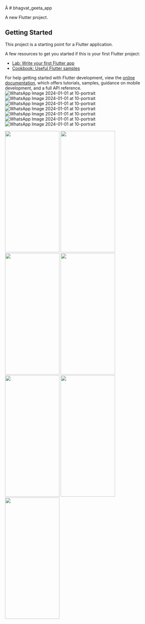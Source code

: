 Â  # bhagvat_geeta_app

A new Flutter project.

## Getting Started

This project is a starting point for a Flutter application.

A few resources to get you started if this is your first Flutter project:

- [Lab: Write your first Flutter app](https://docs.flutter.dev/get-started/codelab)
- [Cookbook: Useful Flutter samples](https://docs.flutter.dev/cookbook)

For help getting started with Flutter development, view the
[online documentation](https://docs.flutter.dev/), which offers tutorials,
samples, guidance on mobile development, and a full API reference.
![WhatsApp Image 2024-01-01 at 10-portrait](https://github.com/vkachhadiya25/bhagvat_geeta_app/assets/131163362/3d0c54d2-881c-42d9-a171-31317057459e)
![WhatsApp Image 2024-01-01 at 10-portrait](https://github.com/vkachhadiya25/bhagvat_geeta_app/assets/131163362/b3736e32-aebc-40e8-9c3f-c692fbe06d18)
![WhatsApp Image 2024-01-01 at 10-portrait](https://github.com/vkachhadiya25/bhagvat_geeta_app/assets/131163362/befb9907-fd35-4480-bef6-0329b369b166)
![WhatsApp Image 2024-01-01 at 10-portrait](https://github.com/vkachhadiya25/bhagvat_geeta_app/assets/131163362/aa641872-9123-47bc-97da-109028cc969a)
![WhatsApp Image 2024-01-01 at 10-portrait](https://github.com/vkachhadiya25/bhagvat_geeta_app/assets/131163362/1412ce81-ad39-4517-9ef1-1dff5ec4c39f)
![WhatsApp Image 2024-01-01 at 10-portrait](https://github.com/vkachhadiya25/bhagvat_geeta_app/assets/131163362/f7f828f6-5ee1-428d-ad9a-c1617da7a56d)
![WhatsApp Image 2024-01-01 at 10-portrait](https://github.com/vkachhadiya25/bhagvat_geeta_app/assets/131163362/10d70b4e-6134-4474-9c44-26e69e9f4a3f)

<p>
<img src =  "https://github.com/vkachhadiya25/bhagvat_geeta_app/assets/131163362/3d0c54d2-881c-42d9-a171-31317057459e" height = "400" width = "180">
<img src = "https://github.com/vkachhadiya25/bhagvat_geeta_app/assets/131163362/b3736e32-aebc-40e8-9c3f-c692fbe06d18" height = "400" width = "180">
<img src = "https://github.com/vkachhadiya25/bhagvat_geeta_app/assets/131163362/befb9907-fd35-4480-bef6-0329b369b166" height = "400" width = "180">
<img src= "https://github.com/vkachhadiya25/bhagvat_geeta_app/assets/131163362/aa641872-9123-47bc-97da-109028cc969a" height = "400" width = "180">
<img src = "https://github.com/vkachhadiya25/bhagvat_geeta_app/assets/131163362/1412ce81-ad39-4517-9ef1-1dff5ec4c39f" height = "400" width = "180">
<img src =  "https://github.com/vkachhadiya25/bhagvat_geeta_app/assets/131163362/f7f828f6-5ee1-428d-ad9a-c1617da7a56d" height = "400" width = "180">
<img src =  "https://github.com/vkachhadiya25/bhagvat_geeta_app/assets/131163362/10d70b4e-6134-4474-9c44-26e69e9f4a3f" height = "400" width = "180">  
</p>
